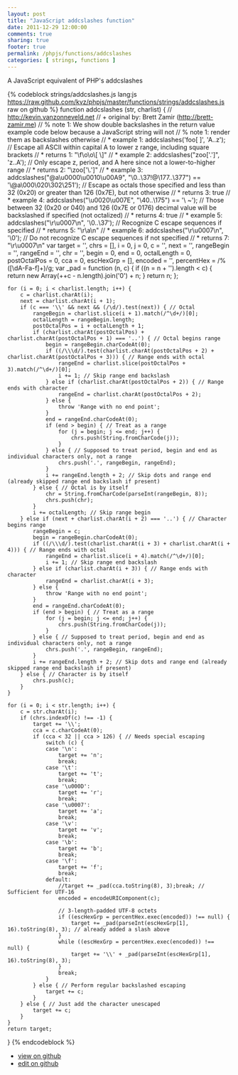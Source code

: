 ```yaml
---
layout: post
title: "JavaScript addcslashes function"
date: 2011-12-29 12:00:00
comments: true
sharing: true
footer: true
permalink: /phpjs/functions/addcslashes
categories: [ strings, functions ]
---
```

A JavaScript equivalent of PHP's addcslashes
<!-- more -->
{% codeblock strings/addcslashes.js lang:js https://raw.github.com/kvz/phpjs/master/functions/strings/addcslashes.js raw on github %}
function addcslashes (str, charlist) {
    // http://kevin.vanzonneveld.net
    // +   original by: Brett Zamir (http://brett-zamir.me)
    // %  note 1: We show double backslashes in the return value example code below because a JavaScript string will not
    // %  note 1: render them as backslashes otherwise
    // *     example 1: addcslashes('foo[ ]', 'A..z'); // Escape all ASCII within capital A to lower z range, including square brackets
    // *     returns 1: "\\f\\o\\o\\[ \\]"
    // *     example 2: addcslashes("zoo['.']", 'z..A'); // Only escape z, period, and A here since not a lower-to-higher range
    // *     returns 2: "\\zoo['\\.']"
    // *     example 3: addcslashes("@a\u0000\u0010\u00A9", "\0..\37!@\177..\377") == '\\@a\\000\\020\\302\\251'); // Escape as octals those specified and less than 32 (0x20) or greater than 126 (0x7E), but not otherwise
    // *     returns 3: true
    // *     example 4: addcslashes("\u0020\u007E", "\40..\175") == '\\ ~'); // Those between 32 (0x20 or 040) and 126 (0x7E or 0176) decimal value will be backslashed if specified (not octalized)
    // *     returns 4: true
    // *     example 5: addcslashes("\r\u0007\n", '\0..\37'); // Recognize C escape sequences if specified
    // *     returns 5: "\\r\\a\\n"
    // *     example 6: addcslashes("\r\u0007\n", '\0'); // Do not recognize C escape sequences if not specified
    // *     returns 7: "\r\u0007\n"
    var target = '',
        chrs = [],
        i = 0,
        j = 0,
        c = '',
        next = '',
        rangeBegin = '',
        rangeEnd = '',
        chr = '',
        begin = 0,
        end = 0,
        octalLength = 0,
        postOctalPos = 0,
        cca = 0,
        escHexGrp = [],
        encoded = '',
        percentHex = /%([\dA-Fa-f]+)/g;
    var _pad = function (n, c) {
        if ((n = n + '').length < c) {
            return new Array(++c - n.length).join('0') + n;
        }
        return n;
    };

    for (i = 0; i < charlist.length; i++) {
        c = charlist.charAt(i);
        next = charlist.charAt(i + 1);
        if (c === '\\' && next && (/\d/).test(next)) { // Octal
            rangeBegin = charlist.slice(i + 1).match(/^\d+/)[0];
            octalLength = rangeBegin.length;
            postOctalPos = i + octalLength + 1;
            if (charlist.charAt(postOctalPos) + charlist.charAt(postOctalPos + 1) === '..') { // Octal begins range
                begin = rangeBegin.charCodeAt(0);
                if ((/\\\d/).test(charlist.charAt(postOctalPos + 2) + charlist.charAt(postOctalPos + 3))) { // Range ends with octal
                    rangeEnd = charlist.slice(postOctalPos + 3).match(/^\d+/)[0];
                    i += 1; // Skip range end backslash
                } else if (charlist.charAt(postOctalPos + 2)) { // Range ends with character
                    rangeEnd = charlist.charAt(postOctalPos + 2);
                } else {
                    throw 'Range with no end point';
                }
                end = rangeEnd.charCodeAt(0);
                if (end > begin) { // Treat as a range
                    for (j = begin; j <= end; j++) {
                        chrs.push(String.fromCharCode(j));
                    }
                } else { // Supposed to treat period, begin and end as individual characters only, not a range
                    chrs.push('.', rangeBegin, rangeEnd);
                }
                i += rangeEnd.length + 2; // Skip dots and range end (already skipped range end backslash if present)
            } else { // Octal is by itself
                chr = String.fromCharCode(parseInt(rangeBegin, 8));
                chrs.push(chr);
            }
            i += octalLength; // Skip range begin
        } else if (next + charlist.charAt(i + 2) === '..') { // Character begins range
            rangeBegin = c;
            begin = rangeBegin.charCodeAt(0);
            if ((/\\\d/).test(charlist.charAt(i + 3) + charlist.charAt(i + 4))) { // Range ends with octal
                rangeEnd = charlist.slice(i + 4).match(/^\d+/)[0];
                i += 1; // Skip range end backslash
            } else if (charlist.charAt(i + 3)) { // Range ends with character
                rangeEnd = charlist.charAt(i + 3);
            } else {
                throw 'Range with no end point';
            }
            end = rangeEnd.charCodeAt(0);
            if (end > begin) { // Treat as a range
                for (j = begin; j <= end; j++) {
                    chrs.push(String.fromCharCode(j));
                }
            } else { // Supposed to treat period, begin and end as individual characters only, not a range
                chrs.push('.', rangeBegin, rangeEnd);
            }
            i += rangeEnd.length + 2; // Skip dots and range end (already skipped range end backslash if present)
        } else { // Character is by itself
            chrs.push(c);
        }
    }

    for (i = 0; i < str.length; i++) {
        c = str.charAt(i);
        if (chrs.indexOf(c) !== -1) {
            target += '\\';
            cca = c.charCodeAt(0);
            if (cca < 32 || cca > 126) { // Needs special escaping
                switch (c) {
                case '\n':
                    target += 'n';
                    break;
                case '\t':
                    target += 't';
                    break;
                case '\u000D':
                    target += 'r';
                    break;
                case '\u0007':
                    target += 'a';
                    break;
                case '\v':
                    target += 'v';
                    break;
                case '\b':
                    target += 'b';
                    break;
                case '\f':
                    target += 'f';
                    break;
                default:
                    //target += _pad(cca.toString(8), 3);break; // Sufficient for UTF-16
                    encoded = encodeURIComponent(c);

                    // 3-length-padded UTF-8 octets
                    if ((escHexGrp = percentHex.exec(encoded)) !== null) {
                        target += _pad(parseInt(escHexGrp[1], 16).toString(8), 3); // already added a slash above
                    }
                    while ((escHexGrp = percentHex.exec(encoded)) !== null) {
                        target += '\\' + _pad(parseInt(escHexGrp[1], 16).toString(8), 3);
                    }
                    break;
                }
            } else { // Perform regular backslashed escaping
                target += c;
            }
        } else { // Just add the character unescaped
            target += c;
        }
    }
    return target;
}
{% endcodeblock %}
<ul>
 <li><a href="https://github.com/kvz/phpjs/blob/master/functions/strings/addcslashes.js">view on github</a></li>
 <li><a href="https://github.com/kvz/phpjs/edit/master/functions/strings/addcslashes.js">edit on github</a></li>
</ul>
